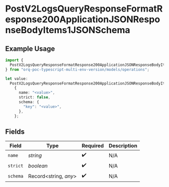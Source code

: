 # PostV2LogsQueryResponseFormatResponse200ApplicationJSONResponseBodyItems1JSONSchema

## Example Usage

```typescript
import {
  PostV2LogsQueryResponseFormatResponse200ApplicationJSONResponseBodyItems1JSONSchema,
} from "orq-poc-typescript-multi-env-version/models/operations";

let value:
  PostV2LogsQueryResponseFormatResponse200ApplicationJSONResponseBodyItems1JSONSchema =
    {
      name: "<value>",
      strict: false,
      schema: {
        "key": "<value>",
      },
    };
```

## Fields

| Field                 | Type                  | Required              | Description           |
| --------------------- | --------------------- | --------------------- | --------------------- |
| `name`                | *string*              | :heavy_check_mark:    | N/A                   |
| `strict`              | *boolean*             | :heavy_check_mark:    | N/A                   |
| `schema`              | Record<string, *any*> | :heavy_check_mark:    | N/A                   |